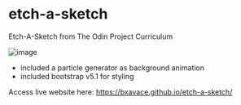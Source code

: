 # etch-a-sketch
Etch-A-Sketch from The Odin Project Curriculum

![image](https://user-images.githubusercontent.com/91169975/158314106-9dbe8b66-161a-4d26-8451-a89a78323569.png)

- included a particle generator as background animation
- included bootstrap v5.1 for styling

Access live website here: https://bxavace.github.io/etch-a-sketch/
